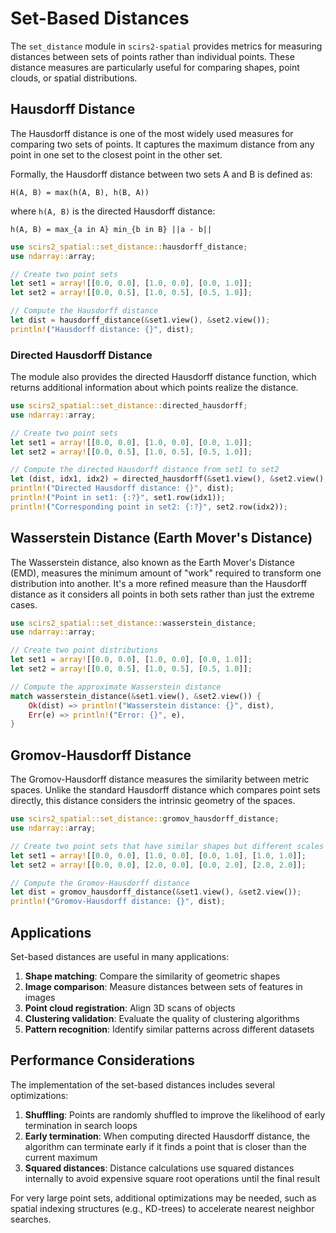 # Set-Based Distances

The `set_distance` module in `scirs2-spatial` provides metrics for measuring distances between sets of points rather than individual points. These distance measures are particularly useful for comparing shapes, point clouds, or spatial distributions.

## Hausdorff Distance

The Hausdorff distance is one of the most widely used measures for comparing two sets of points. It captures the maximum distance from any point in one set to the closest point in the other set.

Formally, the Hausdorff distance between two sets A and B is defined as:

```
H(A, B) = max(h(A, B), h(B, A))
```

where `h(A, B)` is the directed Hausdorff distance:

```
h(A, B) = max_{a in A} min_{b in B} ||a - b||
```

```rust
use scirs2_spatial::set_distance::hausdorff_distance;
use ndarray::array;

// Create two point sets
let set1 = array![[0.0, 0.0], [1.0, 0.0], [0.0, 1.0]];
let set2 = array![[0.0, 0.5], [1.0, 0.5], [0.5, 1.0]];

// Compute the Hausdorff distance
let dist = hausdorff_distance(&set1.view(), &set2.view());
println!("Hausdorff distance: {}", dist);
```

### Directed Hausdorff Distance

The module also provides the directed Hausdorff distance function, which returns additional information about which points realize the distance.

```rust
use scirs2_spatial::set_distance::directed_hausdorff;
use ndarray::array;

// Create two point sets
let set1 = array![[0.0, 0.0], [1.0, 0.0], [0.0, 1.0]];
let set2 = array![[0.0, 0.5], [1.0, 0.5], [0.5, 1.0]];

// Compute the directed Hausdorff distance from set1 to set2
let (dist, idx1, idx2) = directed_hausdorff(&set1.view(), &set2.view(), Some(42));
println!("Directed Hausdorff distance: {}", dist);
println!("Point in set1: {:?}", set1.row(idx1));
println!("Corresponding point in set2: {:?}", set2.row(idx2));
```

## Wasserstein Distance (Earth Mover's Distance)

The Wasserstein distance, also known as the Earth Mover's Distance (EMD), measures the minimum amount of "work" required to transform one distribution into another. It's a more refined measure than the Hausdorff distance as it considers all points in both sets rather than just the extreme cases.

```rust
use scirs2_spatial::set_distance::wasserstein_distance;
use ndarray::array;

// Create two point distributions
let set1 = array![[0.0, 0.0], [1.0, 0.0], [0.0, 1.0]];
let set2 = array![[0.0, 0.5], [1.0, 0.5], [0.5, 1.0]];

// Compute the approximate Wasserstein distance
match wasserstein_distance(&set1.view(), &set2.view()) {
    Ok(dist) => println!("Wasserstein distance: {}", dist),
    Err(e) => println!("Error: {}", e),
}
```

## Gromov-Hausdorff Distance

The Gromov-Hausdorff distance measures the similarity between metric spaces. Unlike the standard Hausdorff distance which compares point sets directly, this distance considers the intrinsic geometry of the spaces.

```rust
use scirs2_spatial::set_distance::gromov_hausdorff_distance;
use ndarray::array;

// Create two point sets that have similar shapes but different scales
let set1 = array![[0.0, 0.0], [1.0, 0.0], [0.0, 1.0], [1.0, 1.0]];
let set2 = array![[0.0, 0.0], [2.0, 0.0], [0.0, 2.0], [2.0, 2.0]];

// Compute the Gromov-Hausdorff distance
let dist = gromov_hausdorff_distance(&set1.view(), &set2.view());
println!("Gromov-Hausdorff distance: {}", dist);
```

## Applications

Set-based distances are useful in many applications:

1. **Shape matching**: Compare the similarity of geometric shapes
2. **Image comparison**: Measure distances between sets of features in images
3. **Point cloud registration**: Align 3D scans of objects
4. **Clustering validation**: Evaluate the quality of clustering algorithms
5. **Pattern recognition**: Identify similar patterns across different datasets

## Performance Considerations

The implementation of the set-based distances includes several optimizations:

1. **Shuffling**: Points are randomly shuffled to improve the likelihood of early termination in search loops
2. **Early termination**: When computing directed Hausdorff distance, the algorithm can terminate early if it finds a point that is closer than the current maximum
3. **Squared distances**: Distance calculations use squared distances internally to avoid expensive square root operations until the final result

For very large point sets, additional optimizations may be needed, such as spatial indexing structures (e.g., KD-trees) to accelerate nearest neighbor searches.
